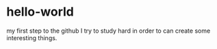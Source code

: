 # hello-world
my first step to the github
I try to study hard in order to can create some interesting things.
